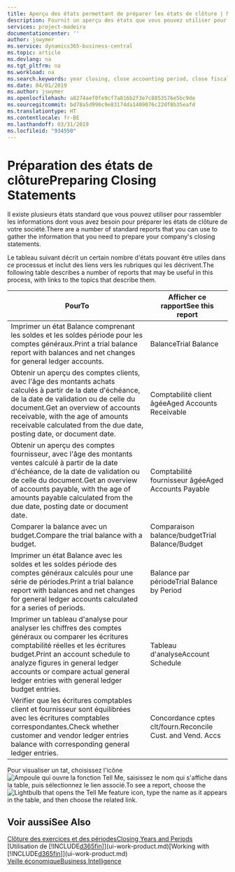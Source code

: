 ```yaml
---
title: Aperçu des états permettant de préparer les états de clôture | Microsoft Docs
description: Fournit un aperçu des états que vous pouvez utiliser pour rassembler les informations pour préparer les états de clôture de votre société à la fin de l'année fiscale.
services: project-madeira
documentationcenter: ''
author: jswymer
ms.service: dynamics365-business-central
ms.topic: article
ms.devlang: na
ms.tgt_pltfrm: na
ms.workload: na
ms.search.keywords: year closing, close accounting period, close fiscal year, aging, creditor payments, vendor payments, assets, liabilities, equity, analysis, reporting, financial report, business intelligence, BI, Power Bi, KPI
ms.date: 04/01/2019
ms.author: jswymer
ms.openlocfilehash: a8274aef0fe9cf7a816b2f3e7c8853576e5bc9de
ms.sourcegitcommit: bd78a5d990c9e83174da1409076c22df8b35eafd
ms.translationtype: HT
ms.contentlocale: fr-BE
ms.lasthandoff: 03/31/2019
ms.locfileid: "934550"
---
```

# <a name="preparing-closing-statements"></a><span data-ttu-id="239dc-103">Préparation des états de clôture</span><span class="sxs-lookup"><span data-stu-id="239dc-103">Preparing Closing Statements</span></span>
<span data-ttu-id="239dc-104">Il existe plusieurs états standard que vous pouvez utiliser pour rassembler les informations dont vous avez besoin pour préparer les états de clôture de votre société.</span><span class="sxs-lookup"><span data-stu-id="239dc-104">There are a number of standard reports that you can use to gather the information that you need to prepare your company's closing statements.</span></span>

<span data-ttu-id="239dc-105">Le tableau suivant décrit un certain nombre d'états pouvant être utiles dans ce processus et inclut des liens vers les rubriques qui les décrivent.</span><span class="sxs-lookup"><span data-stu-id="239dc-105">The following table describes a number of reports that may be useful in this process, with links to the topics that describe them.</span></span>

| <span data-ttu-id="239dc-106">Pour</span><span class="sxs-lookup"><span data-stu-id="239dc-106">To</span></span> | <span data-ttu-id="239dc-107">Afficher ce rapport</span><span class="sxs-lookup"><span data-stu-id="239dc-107">See this report</span></span> |
| --- | --- |
| <span data-ttu-id="239dc-108">Imprimer un état Balance comprenant les soldes et les soldes période pour les comptes généraux.</span><span class="sxs-lookup"><span data-stu-id="239dc-108">Print a trial balance report with balances and net changes for general ledger accounts.</span></span> |<span data-ttu-id="239dc-109">Balance</span><span class="sxs-lookup"><span data-stu-id="239dc-109">Trial Balance</span></span> |
| <span data-ttu-id="239dc-110">Obtenir un aperçu des comptes clients, avec l'âge des montants achats calculés à partir de la date d'échéance, de la date de validation ou de celle du document.</span><span class="sxs-lookup"><span data-stu-id="239dc-110">Get an overview of accounts receivable, with the age of amounts receivable calculated from the due date, posting date, or document date.</span></span> |<span data-ttu-id="239dc-111">Comptabilité client âgée</span><span class="sxs-lookup"><span data-stu-id="239dc-111">Aged Accounts Receivable</span></span> |
| <span data-ttu-id="239dc-112">Obtenir un aperçu des comptes fournisseur, avec l'âge des montants ventes calculé à partir de la date d'échéance, de la date de validation ou de celle du document.</span><span class="sxs-lookup"><span data-stu-id="239dc-112">Get an overview of accounts payable, with the age of amounts payable calculated from the due date, posting date or document date.</span></span> |<span data-ttu-id="239dc-113">Comptabilité fournisseur âgée</span><span class="sxs-lookup"><span data-stu-id="239dc-113">Aged Accounts Payable</span></span> |
| <span data-ttu-id="239dc-114">Comparer la balance avec un budget.</span><span class="sxs-lookup"><span data-stu-id="239dc-114">Compare the trial balance with a budget.</span></span> |<span data-ttu-id="239dc-115">Comparaison balance/budget</span><span class="sxs-lookup"><span data-stu-id="239dc-115">Trial Balance/Budget</span></span> |
| <span data-ttu-id="239dc-116">Imprimer un état Balance avec les soldes et les soldes période des comptes généraux calculés pour une série de périodes.</span><span class="sxs-lookup"><span data-stu-id="239dc-116">Print a trial balance report with balances and net changes for general ledger accounts calculated for a series of periods.</span></span> |<span data-ttu-id="239dc-117">Balance par période</span><span class="sxs-lookup"><span data-stu-id="239dc-117">Trial Balance by Period</span></span> |
| <span data-ttu-id="239dc-118">Imprimer un tableau d'analyse pour analyser les chiffres des comptes généraux ou comparer les écritures comptabilité réelles et les écritures budget.</span><span class="sxs-lookup"><span data-stu-id="239dc-118">Print an account schedule to analyze figures in general ledger accounts or compare actual general ledger entries with general ledger budget entries.</span></span> |<span data-ttu-id="239dc-119">Tableau d'analyse</span><span class="sxs-lookup"><span data-stu-id="239dc-119">Account Schedule</span></span> |
| <span data-ttu-id="239dc-120">Vérifier que les écritures comptables client et fournisseur sont équilibrées avec les écritures comptables correspondantes.</span><span class="sxs-lookup"><span data-stu-id="239dc-120">Check whether customer and vendor ledger entries balance with corresponding general ledger entries.</span></span> |<span data-ttu-id="239dc-121">Concordance cptes clt/fourn.</span><span class="sxs-lookup"><span data-stu-id="239dc-121">Reconcile Cust. and Vend. Accs</span></span> |

<span data-ttu-id="239dc-122">Pour visualiser un tat, choisissez l'icône ![Ampoule qui ouvre la fonction Tell Me](media/ui-search/search_small.png "Dites-moi ce que vous voulez faire"), saisissez le nom qui s'affiche dans la table, puis sélectionnez le lien associé.</span><span class="sxs-lookup"><span data-stu-id="239dc-122">To see a report, choose the ![Lightbulb that opens the Tell Me feature](media/ui-search/search_small.png "Tell me what you want to do") icon, type the name as it appears in the table, and then choose the related link.</span></span>

## <a name="see-also"></a><span data-ttu-id="239dc-123">Voir aussi</span><span class="sxs-lookup"><span data-stu-id="239dc-123">See Also</span></span>
[<span data-ttu-id="239dc-124">Clôture des exercices et des périodes</span><span class="sxs-lookup"><span data-stu-id="239dc-124">Closing Years and Periods</span></span>](year-close-years-periods.md)  
<span data-ttu-id="239dc-125">[Utilisation de [!INCLUDE[d365fin](includes/d365fin_md.md)]](ui-work-product.md)</span><span class="sxs-lookup"><span data-stu-id="239dc-125">[Working with [!INCLUDE[d365fin](includes/d365fin_md.md)]](ui-work-product.md)</span></span>  
[<span data-ttu-id="239dc-126">Veille économique</span><span class="sxs-lookup"><span data-stu-id="239dc-126">Business Intelligence</span></span>](bi.md)
